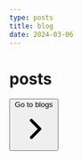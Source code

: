 ```yaml
---
type: posts
title: blog
date: 2024-03-06
---
```


# posts

<div className="flex justify-center">
<a href="https://blog.prayagyadav.me">
        <button
        class="relative inline-block p-px font-semibold leading-6 text-white no-underline bg-gray-800 shadow-2xl cursor-pointer group rounded-xl shadow-zinc-900">
        <span
                class="absolute inset-0 overflow-hidden rounded-xl">
                <span
                        class="absolute inset-0 rounded-xl bg-[image:radial-gradient(75%_100%_at_50%_0%,rgba(56,189,248,0.6)_0%,rgba(56,189,248,0)_75%)] opacity-0 transition-opacity duration-500 group-hover:opacity-100"
                        >
</span>
        </span>
        <div
                class="relative z-10 flex items-center px-6 py-3 space-x-2 rounded-xl bg-gray-950/50 ring-1 ring-white/10 ">
                <span>Go to blogs</span>
                <svg xmlns="http://www.w3.org/2000/svg" viewBox="0 0 20 20" fill="currentColor" aria-hidden="true"
                data-slot="icon" class="w-6 h-6">
                <path fill-rule="evenodd"
                        d="M8.22 5.22a.75.75 0 0 1 1.06 0l4.25 4.25a.75.75 0 0 1 0 1.06l-4.25 4.25a.75.75 0 0 1-1.06-1.06L11.94 10 8.22 6.28a.75.75 0 0 1 0-1.06Z"
                        clip-rule="evenodd"></path>
                </svg>
        </div>
        <span
                class="absolute -bottom-0 left-[1.125rem] h-px w-[calc(100%-2.25rem)] bg-gradient-to-r from-emerald-400/0 via-gray-400/90 to-emerald-400/0 transition-opacity duration-500 group-hover:opacity-40"></span>
        </button>
</a>
</div>
